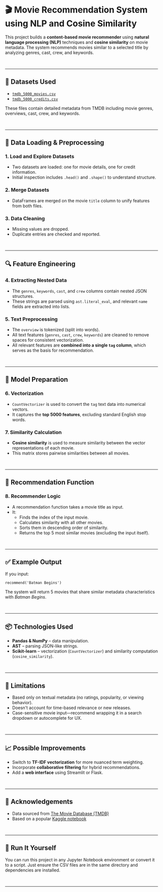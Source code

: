 # 🎬 Movie Recommendation System using NLP and Cosine Similarity

This project builds a **content-based movie recommender** using **natural language processing (NLP)** techniques and **cosine similarity** on movie metadata. The system recommends movies similar to a selected title by analyzing genres, cast, crew, and keywords.

<br />

---

## 📂 Datasets Used

- [`tmdb_5000_movies.csv`](https://www.kaggle.com/datasets/tmdb/tmdb-movie-metadata)
- [`tmdb_5000_credits.csv`](https://www.kaggle.com/datasets/tmdb/tmdb-movie-metadata)

These files contain detailed metadata from TMDB including movie genres, overviews, cast, crew, and keywords.

<br />

---

## 🔄 Data Loading & Preprocessing

### 1. **Load and Explore Datasets**
- Two datasets are loaded: one for movie details, one for credit information.
- Initial inspection includes `.head()` and `.shape()` to understand structure.

### 2. **Merge Datasets**
- DataFrames are merged on the movie `title` column to unify features from both files.

### 3. **Data Cleaning**
- Missing values are dropped.
- Duplicate entries are checked and reported.

<br />

---

## 🔍 Feature Engineering

### 4. **Extracting Nested Data**
- The `genres`, `keywords`, `cast`, and `crew` columns contain nested JSON structures.
- These strings are parsed using `ast.literal_eval`, and relevant `name` fields are extracted into lists.

### 5. **Text Preprocessing**
- The `overview` is tokenized (split into words).
- All text features (`genres`, `cast`, `crew`, `keywords`) are cleaned to remove spaces for consistent vectorization.
- All relevant features are **combined into a single `tag` column**, which serves as the basis for recommendation.

<br />

---

## 🧠 Model Preparation

### 6. **Vectorization**
- `CountVectorizer` is used to convert the `tag` text data into numerical vectors.
- It captures the **top 5000 features**, excluding standard English stop words.

### 7. **Similarity Calculation**
- **Cosine similarity** is used to measure similarity between the vector representations of each movie.
- This matrix stores pairwise similarities between all movies.

<br />

---

## 🎯 Recommendation Function

### 8. **Recommender Logic**
- A recommendation function takes a movie title as input.
- It:
  - Finds the index of the input movie.
  - Calculates similarity with all other movies.
  - Sorts them in descending order of similarity.
  - Returns the top 5 most similar movies (excluding the input itself).

<br />

---

## ✅ Example Output

If you input:

```
recommend('Batman Begins')
```

The system will return 5 movies that share similar metadata characteristics with *Batman Begins*.

<br />

---

## 📦 Technologies Used

- **Pandas & NumPy** – data manipulation.
- **AST** – parsing JSON-like strings.
- **Scikit-learn** – vectorization (`CountVectorizer`) and similarity computation (`cosine_similarity`).

<br />

---

## 📌 Limitations

- Based only on textual metadata (no ratings, popularity, or viewing behavior).
- Doesn't account for time-based relevance or new releases.
- Case-sensitive movie input—recommend wrapping it in a search dropdown or autocomplete for UX.

<br />

---

## 📈 Possible Improvements

- Switch to **TF-IDF vectorization** for more nuanced term weighting.
- Incorporate **collaborative filtering** for hybrid recommendations.
- Add a **web interface** using Streamlit or Flask.

<br />

---

## 🙌 Acknowledgements

- Data sourced from [The Movie Database (TMDB)](https://www.themoviedb.org/)
- Based on a popular [Kaggle notebook](https://www.kaggle.com/datasets/tmdb/tmdb-movie-metadata)

<br />

---

## 🚀 Run It Yourself

You can run this project in any Jupyter Notebook environment or convert it to a script. Just ensure the CSV files are in the same directory and dependencies are installed.

<br />

---

